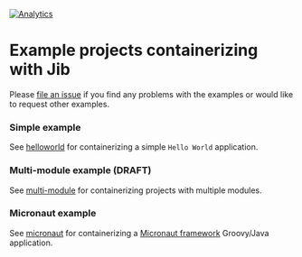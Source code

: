 [![Analytics](https://cloud-tools-for-java-metrics.appspot.com/UA-121724379-2/examples)](https://github.com/igrigorik/ga-beacon)

# Example projects containerizing with Jib

Please [file an issue](/../../issues/new) if you find any problems with the examples or would like to request other examples.

### Simple example

See [helloworld](helloworld) for containerizing a simple `Hello World` application.

### Multi-module example (DRAFT)

See [multi-module](multi-module) for containerizing projects with multiple modules.

<!-- ### SpringBoot Example 

You can find usage by Gradle or Maven with SpringBoot in [spring-boot](spring-boot-draft#Quickstart) -->

### Micronaut example

See [micronaut](micronaut) for containerizing a [Micronaut framework](https://micronaut.io/) Groovy/Java application.
